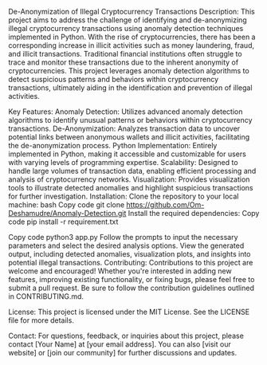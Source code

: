 De-Anonymization of Illegal Cryptocurrency Transactions
Description:
This project aims to address the challenge of identifying and de-anonymizing illegal cryptocurrency transactions using anomaly detection techniques implemented in Python. With the rise of cryptocurrencies, there has been a corresponding increase in illicit activities such as money laundering, fraud, and illicit transactions. Traditional financial institutions often struggle to trace and monitor these transactions due to the inherent anonymity of cryptocurrencies. This project leverages anomaly detection algorithms to detect suspicious patterns and behaviors within cryptocurrency transactions, ultimately aiding in the identification and prevention of illegal activities.

Key Features:
Anomaly Detection: Utilizes advanced anomaly detection algorithms to identify unusual patterns or behaviors within cryptocurrency transactions.
De-Anonymization: Analyzes transaction data to uncover potential links between anonymous wallets and illicit activities, facilitating the de-anonymization process.
Python Implementation: Entirely implemented in Python, making it accessible and customizable for users with varying levels of programming expertise.
Scalability: Designed to handle large volumes of transaction data, enabling efficient processing and analysis of cryptocurrency networks.
Visualization: Provides visualization tools to illustrate detected anomalies and highlight suspicious transactions for further investigation.
Installation:
Clone the repository to your local machine:
bash
Copy code
git clone https://github.com/Om-Deshamudre/Anomaly-Detection.git
Install the required dependencies:
Copy code
pip install -r requirement.txt

Copy code
python3 app.py
Follow the prompts to input the necessary parameters and select the desired analysis options.
View the generated output, including detected anomalies, visualization plots, and insights into potential illegal transactions.
Contributing:
Contributions to this project are welcome and encouraged! Whether you're interested in adding new features, improving existing functionality, or fixing bugs, please feel free to submit a pull request. Be sure to follow the contribution guidelines outlined in CONTRIBUTING.md.

License:
This project is licensed under the MIT License. See the LICENSE file for more details.

Contact:
For questions, feedback, or inquiries about this project, please contact [Your Name] at [your email address]. You can also [visit our website] or [join our community] for further discussions and updates.
